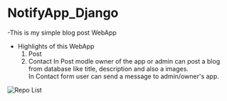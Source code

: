 # NotifyApp_Django
-This is my simple blog post WebApp 
- Highlights of this WebApp
   1. Post
   2. Contact
    In Post modle owner of the app or admin can post a blog from database like title, description and also a images.<br/>
    In Contact form user can send a message to admin/owner's app.
    

![Repo List](Screenshort.jpeg)
